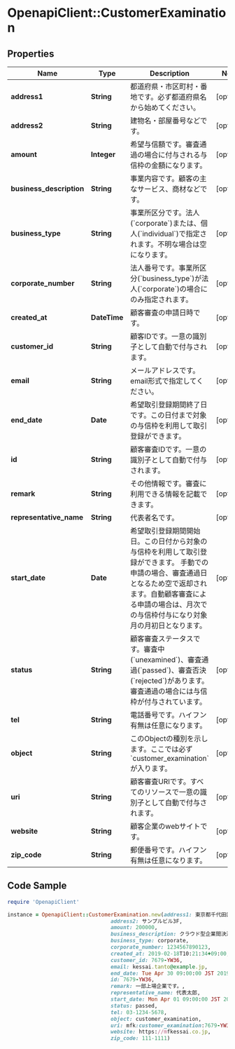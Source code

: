 # OpenapiClient::CustomerExamination

## Properties

Name | Type | Description | Notes
------------ | ------------- | ------------- | -------------
**address1** | **String** | 都道府県・市区町村・番地です。必ず都道府県名から始めてください。 | [optional] 
**address2** | **String** | 建物名・部屋番号などです。 | [optional] 
**amount** | **Integer** | 希望与信額です。審査通過の場合に付与される与信枠の金額になります。 | [optional] 
**business_description** | **String** | 事業内容です。顧客の主なサービス、商材などです。 | [optional] 
**business_type** | **String** | 事業所区分です。法人(&#x60;corporate&#x60;)または、個人(&#x60;individual&#x60;)で指定されます。不明な場合は空になります。 | [optional] 
**corporate_number** | **String** | 法人番号です。事業所区分(&#x60;business_type&#x60;)が法人(&#x60;corporate&#x60;)の場合にのみ指定されます。 | [optional] 
**created_at** | **DateTime** | 顧客審査の申請日時です。 | [optional] 
**customer_id** | **String** | 顧客IDです。一意の識別子として自動で付与されます。 | [optional] 
**email** | **String** | メールアドレスです。email形式で指定してください。 | [optional] 
**end_date** | **Date** | 希望取引登録期間終了日です。この日付まで対象の与信枠を利用して取引登録ができます。 | [optional] 
**id** | **String** | 顧客審査IDです。一意の識別子として自動で付与されます。 | [optional] 
**remark** | **String** | その他情報です。審査に利用できる情報を記載できます。 | [optional] 
**representative_name** | **String** | 代表者名です。 | [optional] 
**start_date** | **Date** | 希望取引登録期間開始日。この日付から対象の与信枠を利用して取引登録ができます。 手動での申請の場合、審査通過日となるため空で返却されます。自動顧客審査による申請の場合は、月次での与信枠付与になり対象月の月初日となります。 | [optional] 
**status** | **String** | 顧客審査ステータスです。審査中(&#x60;unexamined&#x60;)、審査通過(&#x60;passed&#x60;)、審査否決(&#x60;rejected&#x60;)があります。審査通過の場合には与信枠が付与されています。 | [optional] 
**tel** | **String** | 電話番号です。ハイフン有無は任意になります。 | [optional] 
**object** | **String** | このObjectの種別を示します。ここでは必ず&#x60;customer_examination&#x60;が入ります。 | [optional] 
**uri** | **String** | 顧客審査URIです。すべてのリソースで一意の識別子として自動で付与されます。 | [optional] 
**website** | **String** | 顧客企業のwebサイトです。 | [optional] 
**zip_code** | **String** | 郵便番号です。ハイフン有無は任意になります。 | [optional] 

## Code Sample

```ruby
require 'OpenapiClient'

instance = OpenapiClient::CustomerExamination.new(address1: 東京都千代田区1-2-3,
                                 address2: サンプルビル3F,
                                 amount: 200000,
                                 business_description: クラウド型企業間決済サービス,
                                 business_type: corporate,
                                 corporate_number: 1234567890123,
                                 created_at: 2019-02-18T10:21:34+09:00,
                                 customer_id: 7679-YW36,
                                 email: kessai.tanto@example.jp,
                                 end_date: Tue Apr 30 09:00:00 JST 2019,
                                 id: 7679-YW36,
                                 remark: 一部上場企業です。,
                                 representative_name: 代表太郎,
                                 start_date: Mon Apr 01 09:00:00 JST 2019,
                                 status: passed,
                                 tel: 03-1234-5678,
                                 object: customer_examination,
                                 uri: mfk:customer_examination:7679-YW36,
                                 website: https://mfkessai.co.jp,
                                 zip_code: 111-1111)
```


